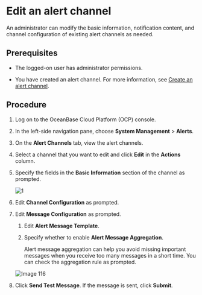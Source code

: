 # Edit an alert channel

An administrator can modify the basic information, notification content, and channel configuration of existing alert channels as needed.

## Prerequisites

* The logged-on user has administrator permissions.

* You have created an alert channel. For more information, see [Create an alert channel](../900.alert-management/1500.create-alarm-channel.md).

## Procedure

1. Log on to the OceanBase Cloud Platform (OCP) console.

2. In the left-side navigation pane, choose **System Management** > **Alerts**.

3. On the **Alert Channels** tab, view the alert channels.

4. Select a channel that you want to edit and click **Edit** in the **Actions** column.

5. Specify the fields in the **Basic Information** section of the channel as prompted.

    ![1](https://obbusiness-private.oss-cn-shanghai.aliyuncs.com/doc/img/ocp/401/%E7%BC%96%E8%BE%91%E5%91%8A%E8%AD%A6%E9%80%9A%E9%81%93%E9%85%8D%E7%BD%AE.png)

6. Edit **Channel Configuration** as prompted.

7. Edit **Message Configuration** as prompted.

   1. Edit **Alert Message Template**.

   2. Specify whether to enable **Alert Message Aggregation**.

      Alert message aggregation can help you avoid missing important messages when you receive too many messages in a short time. You can check the aggregation rule as prompted.

   ![Image 116](https://obbusiness-private.oss-cn-shanghai.aliyuncs.com/doc/img/ocp/401/%E6%B6%88%E6%81%AF%E9%85%8D%E7%BD%AE2.png)

8. Click **Send Test Message**. If the message is sent, click **Submit**.
